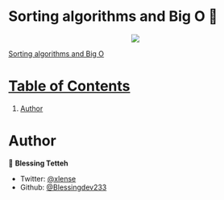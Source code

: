 # Sorting algorithms and Big O :ledger:


<p align="center">
  <a href="https://github.com/DenverCoder1/readme-typing-svg"><img src="https://readme-typing-svg.herokuapp.com/?lines=%20Sorting%%20Algorithms%20and;Big%20O;&font=Fira%20Code&center=true&width=440&height=45&color=f75c7e&vCenter=true&size=22">
</p> 

Sorting algorithms and Big O 

# Table of Contents
1. [Author](#Author)

# Author
 👤 **Blessing Tetteh**

- Twitter: [@xlense](https://twitter.com/xlense)
- Github: [@Blessingdev233](https://github.com/Blessingdev233)
